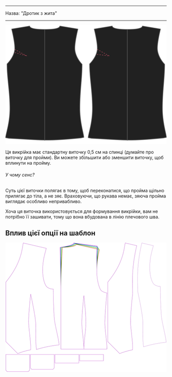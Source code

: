 - - -
Назва: "Дротик з жита"
- - -

![Дротик для стрільби з жита ззаду](backscyedart.svg)

Ця викрійка має стандартну виточку 0,5 см на спинці (думайте про виточку для пройми). Ви можете збільшити або зменшити виточку, щоб вплинути на пройму.

<Note>

###### У чому сенс?

Суть цієї виточки полягає в тому, щоб переконатися, що пройма щільно прилягає до тіла, а не зяє.
Враховуючи, що рукава немає, зяюча пройма виглядає особливо непривабливо.

Хоча ця виточка використовується для формування викрійки, вам не потрібно її зашивати, тому що вона вбудована в лінію плечового шва.

</Note>

## Вплив цієї опції на шаблон

![На цьому зображенні показано вплив цієї опції шляхом накладання декількох варіантів, які мають різне значення для цієї опції](wahid_backscyedart_sample.svg "Вплив цієї опції на шаблон")
